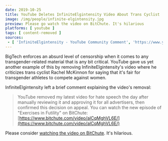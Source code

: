 ```yaml
---
date: 2019-10-25
title: YouTube Deletes InfiniteElgintensity Video About Trans Cyclist
image: /img/people/infinite-elgintensity.jpg
preview: Please go watch the video on BitChute. It's hilarious
platforms: [ youtube ]
tags: [ content-removed ]
sources:
 - [ 'InfiniteElgintensity - YouTube Community Comment', 'https://www.youtube.com/channel/UCljYmI53HACHnVa3d3JfFlw/community?lb=UgzIA6uNwH2KCQHuR294AaABCQ' ]
---
```


BigTech enforces an absurd level of censorship when it comes to any transgender-related material that is any bit critical.
YouTube gave us yet another example of this by removing InfiniteElgintensity's video where he criticizes trans cyclist Rachel McKinnon for saying that it's fair for transgender athletes to compete against women.

InfiniteElgintensity left a brief comment explaining the video's removal:
> YouTube removed my latest video for hate speech the day after manually reviewing it and approving it for all advertisers, then confirmed this decision on appeal. You can watch the new episode of "Exercises in Futility" on BitChute: [https://www.bitchute.com/video/alCqMghVL6E/](https://www.bitchute.com/video/alCqMghVL6E/)

Please consider [watching the video on BitChute](https://www.bitchute.com/video/alCqMghVL6E/). It's hilarious.
